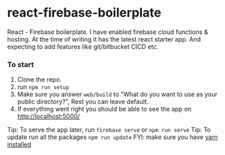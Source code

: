 # react-firebase-boilerplate

React - Firebase boilerplate. I have enabled firebase cloud functions & hosting. At the time of writing it has the latest react starter app. And expecting to add features like git/bitbucket CICD etc.

### To start

1. Clone the repo.
2. run `npm run setup`
3. Make sure you answer `web/build` to "What do you want to use as your public directory?", Rest you can leave default.
4. If everything went right you should be able to see the app on [http://localhost:5000/](http://localhost:5000/)

Tip: To serve the app later, run `firebase serve` or `npm run serve`
Tip: To update run all the packages `npm run update` FYI: make sure you have [yarn installed](https://classic.yarnpkg.com/en/docs/install/#mac-stable)
